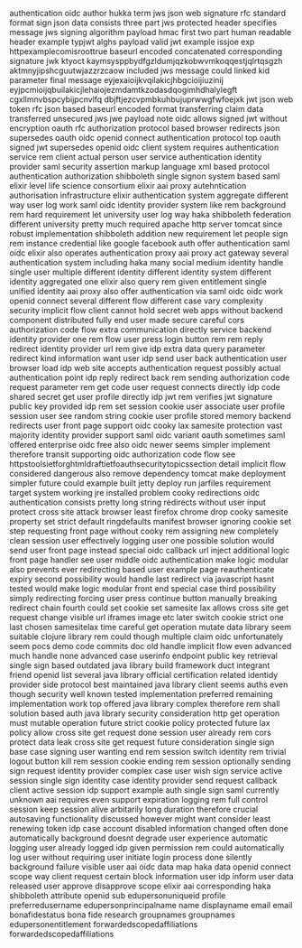 authentication oidc author hukka term jws json web signature rfc standard format sign json data consists three part jws protected header specifies message jws signing algorithm payload hmac first two part human readable header example typjwt alghs payload valid jwt example issjoe exp httpexamplecomisroottrue baseurl encoded concatenated corresponding signature jwk ktyoct kaymsysppbydfgzldumjqzkobwvmkoqqestjqlrtqsgzh aktmnyjipshcguutwjazzrzcaow included jws message could linked kid parameter final message eyjexaioijkvqilakicjhbgcioijiuzinij eyjpcmioijqbuilakicjlehaiojezmdamtkzodasdqogimhdhalylegft cgxllmnvbspcybijpcnvlfq dbjftjezcvpmbkuhbujuprwwgfwfoejxk jwt json web token rfc json based baseurl encoded format transferring claim data transferred unsecured jws jwe payload note oidc allows signed jwt without encryption oauth rfc authorization protocol based browser redirects json supersedes oauth oidc openid connect authentication protocol top oauth signed jwt supersedes openid oidc client system requires authentication service rem client actual person user service authentication identity provider saml security assertion markup language xml based protocol authentication authorization shibboleth single signon system based saml elixir level life science consortium elixir aai proxy autehntication authorisation infrastructure elixir authentication system aggregate different way user log work saml oidc identity provider system like rem background rem hard requirement let university user log way haka shibboleth federation different university pretty much required apache http server tomcat since robust implementation shibboleth addition new requirement let people sign rem instance credential like google facebook auth offer authentication saml oidc elixir also operates authentication proxy aai proxy act gateway several authentication system including haka many social medium identity handle single user multiple different identity different identity system different identity aggregated one elixir also query rem given entitlement single unified identity aai proxy also offer authentication via saml oidc oidc work openid connect several different flow different case vary complexity security implicit flow client cannot hold secret web apps without backend component distributed fully end user made secure careful cors authorization code flow extra communication directly service backend identity provider one rem flow user press login button rem rem reply redirect identity provider url rem give idp extra data query parameter redirect kind information want user idp send user back authentication user browser load idp web site accepts authentication request possibly actual authentication point idp reply redirect back rem sending authorization code request parameter rem get code user request connects directly idp code shared secret get user profile directly idp jwt rem verifies jwt signature public key provided idp rem set session cookie user associate user profile session user see random string cookie user profile stored memory backend redirects user front page support oidc cooky lax samesite protection vast majority identity provider support saml oidc variant oauth sometimes saml offered enterprise oidc free also oidc newer seems simpler implement therefore transit supporting oidc authorization code flow see httpstoolsietforghtmldraftietfoauthsecuritytopicssection detail implicit flow considered dangerous also remove dependency tomcat make deployment simpler future could example built jetty deploy run jarfiles requirement target system working jre installed problem cooky redirections oidc authentication consists pretty long string redirects without user input protect cross site attack browser least firefox chrome drop cooky samesite property set strict default ringdefaults manifest browser ignoring cookie set step requesting front page without cooky rem assigning new completely clean session user effectively logging user one possible solution would send user front page instead special oidc callback url inject additional logic front page handler see user middle oidc authentication make logic modular also prevents ever redirecting based user example page reauthenticate expiry second possibility would handle last redirect via javascript hasnt tested would make logic modular front end special case third possibility simply redirecting forcing user press continue button manually breaking redirect chain fourth could set cookie set samesite lax allows cross site get request change visible url iframes image etc later switch cookie strict one last chosen samesitelax time careful get operation mutate data library seem suitable clojure library rem could though multiple claim oidc unfortunately seem pocs demo code commits doc old handle implicit flow even advanced much handle none advanced case userinfo endpoint public key retrieval single sign based outdated java library build framework duct integrant friend openid list several java library official certification related identidy provider side protocol best maintained java library client seems auths even though security well known tested implementation preferred remaining implementation work top offered java library complex therefore rem shall solution based auth java library security consideration http get operation must mutable operation future strict cookie policy protected future lax policy allow cross site get request done session user already rem cors protect data leak cross site get request future consideration single sign base case signing user wanting end rem session switch identity rem trivial logout button kill rem session cookie ending rem session optionally sending sign request identity provider complex case user wish sign service active session single sign identity case identity provider send request callback client active session idp support example auth single sign saml currently unknown aai requires even support expiration logging rem full control session keep session alive arbitarily long duration therefore crucial autosaving functionality discussed however might want consider least renewing token idp case account disabled information changed often done automatically background doesnt degrade user experience automatic logging user already logged idp given permission rem could automatically log user without requiring user initiate login process done silently background failure visible user aai oidc data map haka data openid connect scope way client request certain block information user idp inform user data released user approve disapprove scope elixir aai corresponding haka shibboleth attribute openid sub edupersonuniqueid profile preferredusername edupersonprincipalname name displayname email email bonafidestatus bona fide research groupnames groupnames edupersonentitlement forwardedscopedaffiliations forwardedscopedaffiliations